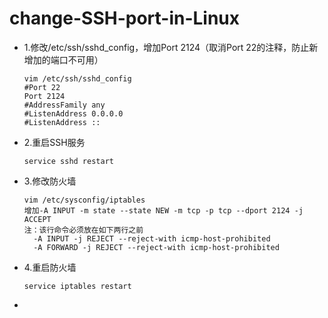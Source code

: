# change-SSH-port-in-Linux
* 1.修改/etc/ssh/sshd_config，增加Port 2124（取消Port 22的注释，防止新增加的端口不可用）
  
      vim /etc/ssh/sshd_config
      #Port 22
      Port 2124
      #AddressFamily any
      #ListenAddress 0.0.0.0
      #ListenAddress ::
* 2.重启SSH服务

      service sshd restart
* 3.修改防火墙

      vim /etc/sysconfig/iptables
      增加-A INPUT -m state --state NEW -m tcp -p tcp --dport 2124 -j ACCEPT
      注：该行命令必须放在如下两行之前
        -A INPUT -j REJECT --reject-with icmp-host-prohibited
        -A FORWARD -j REJECT --reject-with icmp-host-prohibited

* 4.重启防火墙

      service iptables restart
*
